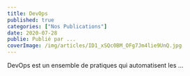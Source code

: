 ```yaml
---
title: DevOps
published: true
categories: ["Nos Publications"]
date: 2020-07-28
publie: Publié par ...
coverImage: /img/articles/ID1_xSQc0BM_OFg7Jm4lie9UnQ.jpg
---
```



DevOps est un ensemble de pratiques qui automatisent les ...